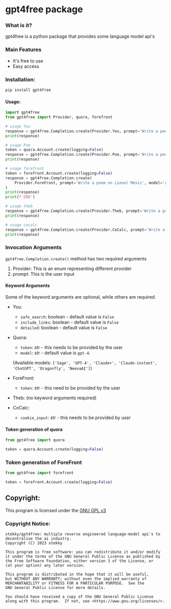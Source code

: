 # gpt4free package

### What is it?

gpt4free is a python package that provides some language model api's

### Main Features

- It's free to use
- Easy access

### Installation:

```bash
pip install gpt4free
```

#### Usage:

```python
import gpt4free
from gpt4free import Provider, quora, forefront

# usage You
response = gpt4free.Completion.create(Provider.You, prompt='Write a poem on Lionel Messi')
print(response)

# usage Poe
token = quora.Account.create(logging=False)
response = gpt4free.Completion.create(Provider.Poe, prompt='Write a poem on Lionel Messi', token=token, model='ChatGPT')
print(response)

# usage forefront
token = forefront.Account.create(logging=False)
response = gpt4free.Completion.create(
    Provider.ForeFront, prompt='Write a poem on Lionel Messi', model='gpt-4', token=token
)
print(response)
print(f'END')

# usage theb
response = gpt4free.Completion.create(Provider.Theb, prompt='Write a poem on Lionel Messi')
print(response)

# usage cocalc
response = gpt4free.Completion.create(Provider.CoCalc, prompt='Write a poem on Lionel Messi', cookie_input='')
print(response)

```

### Invocation Arguments

`gpt4free.Completion.create()` method has two required arguments

1. Provider: This is an enum representing different provider
2. prompt: This is the user input

#### Keyword Arguments

Some of the keyword arguments are optional, while others are required.

- You:
    - `safe_search`: boolean - default value is `False`
    - `include_links`: boolean - default value is `False`
    - `detailed`: boolean - default value is `False`
- Quora:
    - `token`: str - this needs to be provided by the user
    - `model`: str - default value is `gpt-4`.
      
  (Available models: `['Sage', 'GPT-4', 'Claude+', 'Claude-instant', 'ChatGPT', 'Dragonfly', 'NeevaAI']`)
- ForeFront:
  - `token`: str - this need to be provided by the user

- Theb:
  (no keyword arguments required)
- CoCalc:
  - `cookie_input`: str - this needs to be provided by user

#### Token generation of quora
```python
from gpt4free import quora

token = quora.Account.create(logging=False)
```

### Token generation of ForeFront
```python
from gpt4free import forefront

token = forefront.Account.create(logging=False)
```

## Copyright:

This program is licensed under the [GNU GPL v3](https://www.gnu.org/licenses/gpl-3.0.txt)

### Copyright Notice: <a name="copyright"></a>

```
xtekky/gpt4free: multiple reverse engineered language-model api's to decentralise the ai industry.  
Copyright (C) 2023 xtekky

This program is free software: you can redistribute it and/or modify
it under the terms of the GNU General Public License as published by
the Free Software Foundation, either version 3 of the License, or
(at your option) any later version.

This program is distributed in the hope that it will be useful,
but WITHOUT ANY WARRANTY; without even the implied warranty of
MERCHANTABILITY or FITNESS FOR A PARTICULAR PURPOSE.  See the
GNU General Public License for more details.

You should have received a copy of the GNU General Public License
along with this program.  If not, see <https://www.gnu.org/licenses/>.
```
